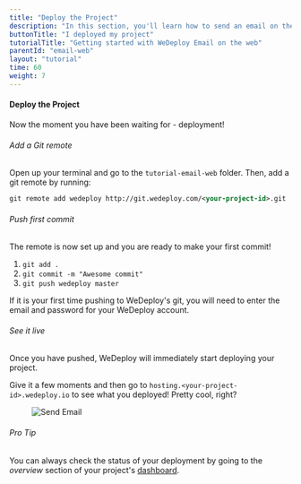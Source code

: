 ```yaml
---
title: "Deploy the Project"
description: "In this section, you'll learn how to send an email on the web using the WeDeploy API Client."
buttonTitle: "I deployed my project"
tutorialTitle: "Getting started with WeDeploy Email on the web"
parentId: "email-web"
layout: "tutorial"
time: 60
weight: 7
---
```


#### Deploy the Project

Now the moment you have been waiting for - deployment!

###### Add a Git remote

Open up your terminal and go to the `tutorial-email-web` folder. Then, add a git remote by running:

```xml
git remote add wedeploy http://git.wedeploy.com/<your-project-id>.git
```

###### Push first commit

The remote is now set up and you are ready to make your first commit! 

1. `git add .`
2. `git commit -m "Awesome commit"`
3. `git push wedeploy master`

If it is your first time pushing to WeDeploy's git, you will need to enter the email and password for your WeDeploy account.

###### See it live

Once you have pushed, WeDeploy will immediately start deploying your project.

Give it a few moments and then go to `hosting.<your-project-id>.wedeploy.io` to see what you deployed! Pretty cool, right?

<figure>
	<img src="/images/tutorials/send-email.png" alt="Send Email">
</figure>

<aside>

###### <span class="icon-16-star"></span> Pro Tip

You can always check the status of your deployment by going to the _overview_ section of your project's <a href="http://dashboard.wedeploy.com" target="_blank">dashboard</a>.

</aside>
